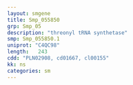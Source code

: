 ```yaml
---
layout: smgene
title: Smp_055850
grp: Smp_05
description: "threonyl tRNA synthetase"
smp: Smp_055850.1
uniprot: "C4QC98"
length:   243
cdd: "PLN02908, cd01667, cl00155"
kk: ns
categories: sm
---
```

